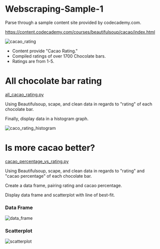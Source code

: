 # Webscraping-Sample-1

Parse through a sample content site provided by codecademy.com.

https://content.codecademy.com/courses/beautifulsoup/cacao/index.html

![cacao_rating](https://user-images.githubusercontent.com/46969960/115655595-71c85980-a2e8-11eb-82a8-d2c2a434d0e9.png)

* Content provide "Cacao Rating."
* Compiled ratings of over 1700 Chocolate bars.
* Ratings are from 1-5.

# All chocolate bar rating #
[all_cacao_rating.py](https://github.com/jacktrinity/Webscraping-Sample-1/blob/main/all_cacao_rating.py)


Using Beautifulsoup, scape, and clean data in regards to "rating" of each chocolate bar.


Finally, display data in a histogram graph.


![caco_rating_histogram](https://user-images.githubusercontent.com/46969960/115656704-83126580-a2ea-11eb-944f-9b0f39ce4b29.png)


# Is more cacao better? #
[cacao_percentage_vs_rating.py](https://github.com/jacktrinity/Webscraping-Sample-1/blob/main/cacao_percentage_vs_rating.py)


Using Beautifulsoup, scape, and clean data in regards to "rating" and "cacao percentage" of each chocolate bar.

Create a data frame, pairing rating and cacao percentage.

Display data frame and scatterplot with line of best-fit.

### Data Frame ###
![data_frame](https://user-images.githubusercontent.com/46969960/115679496-7f410c00-a307-11eb-9595-7a4495ed08fa.png)


### Scatterplot ###
![scatterplot](https://user-images.githubusercontent.com/46969960/115679765-c62f0180-a307-11eb-860e-13c09fb39062.png)
